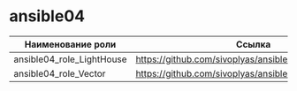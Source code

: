 # ansible04

|Наименование роли| Ссылка|
|---|---|
|ansible04_role_LightHouse|https://github.com/sivoplyas/ansible04_role_LightHouse|
|ansible04_role_Vector|https://github.com/sivoplyas/ansible04_role_Vector|

